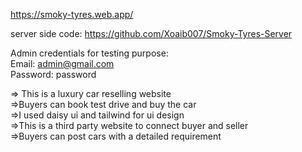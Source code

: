 
https://smoky-tyres.web.app/

server side code: https://github.com/Xoaib007/Smoky-Tyres-Server


Admin credentials for testing purpose: <br/>
Email: admin@gmail.com <br/>
Password: password <br/>

=> This is a luxury car reselling website <br/>
=>Buyers can book test drive and buy the car <br/>
=>I used daisy ui and tailwind for ui design <br/>
=>This is a third party website to connect buyer and seller <br/>
=>Buyers can post cars with a detailed requirement <br/>
